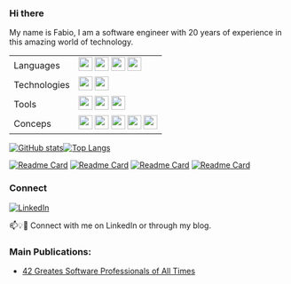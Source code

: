 ### Hi there

My name is Fabio, I am a software engineer with 20 years of experience in this amazing world of technology. 

<p align="center">
<table>
 <tr>
    <td>Languages</td>
    <td><img src="https://img.shields.io/badge/-CSharp-blue?logo=csharp" height="25"/>&nbsp;<img src="https://img.shields.io/badge/-JavaScript-green?logo=javascript" height="25"/>&nbsp;<img src="https://img.shields.io/badge/-TypeScript-darkblue?logo=typescript" height="25"/>&nbsp;<img src="https://img.shields.io/badge/-Python-yellow?logo=python" height="25"/>
    </td>
 <tr>   
    <td>Technologies</td>
    <td>
    <img src="https://img.shields.io/badge/-DotNet-yellow?logo=dotnet" height="25"/>&nbsp;<img src="https://img.shields.io/badge/-AWS-orange?logo=amazonaws" height="25"/>
    </td>
 </tr>
 <tr>   
    <td>Tools</td>
    <td>
    <img src="https://img.shields.io/badge/-Docker-gray?logo=docker" height="25"/>&nbsp;<img src="https://img.shields.io/badge/-Kubernetes-white?logo=kubernetes" height="25"/>&nbsp;<img src="https://img.shields.io/badge/-GitHub-green?logo=github" height="25"/>
    </td>
 </tr>
 <tr>   
    <td>Conceps</td>
    <td>
    <img src="https://img.shields.io/badge/-Microservices-lightgreen" height="25"/>&nbsp;<img src="https://img.shields.io/badge/-Distributed Systems-orange" height="25"/>&nbsp;<img src="https://img.shields.io/badge/-CQRS-grey" height="25"/>&nbsp;<img src="https://img.shields.io/badge/-SOLID-red" height="25"/>&nbsp;<img src="https://img.shields.io/badge/-Design Patterns-blue" height="25"/>
    </td>
 </tr> 
</table>

<p align="center">
  
[![GitHub stats](https://github-readme-stats.vercel.app/api?username=fabioono25&theme=gotham&layout=compact)](https://github.com/fabioono25/github-readme-stats)[![Top Langs](https://github-readme-stats.vercel.app/api/top-langs/?username=fabioono25&theme=gotham&layout=compact&langs_count=10)](https://github.com/fabioono25/github-readme-stats)

  [![Readme Card](https://github-readme-stats.vercel.app/api/pin/?username=fabioono25&repo=design-patterns&theme=gotham)](https://github.com/fabioono25/design-patterns)
  [![Readme Card](https://github-readme-stats.vercel.app/api/pin/?username=fabioono25&repo=projects_net&theme=gotham)](https://github.com/fabioono25/projects_net)
  [![Readme Card](https://github-readme-stats.vercel.app/api/pin/?username=fabioono25&repo=algorithms&theme=gotham)](https://github.com/fabioono25/algorithms)
  [![Readme Card](https://github-readme-stats.vercel.app/api/pin/?username=fabioono25&repo=tools_plugins&theme=gotham)](https://github.com/fabioono25/tools_plugins)
</p>

### Connect

<a href="https://www.linkedin.com/in/fabio-ono-tavoloni-47291a14/"><img src="https://img.shields.io/badge/LinkedIn--_.svg?style=social&logo=linkedin" alt="LinkedIn"></a>
<a href="https://www.mylifeindev.com/"></a>

📫💡🙏 Connect with me on LinkedIn or through my blog.

### Main Publications:

- [42 Greates Software Professionals of All Times](https://www.mylifeindev.com/2020/06/39-greatest-software-professionals-of.html)

